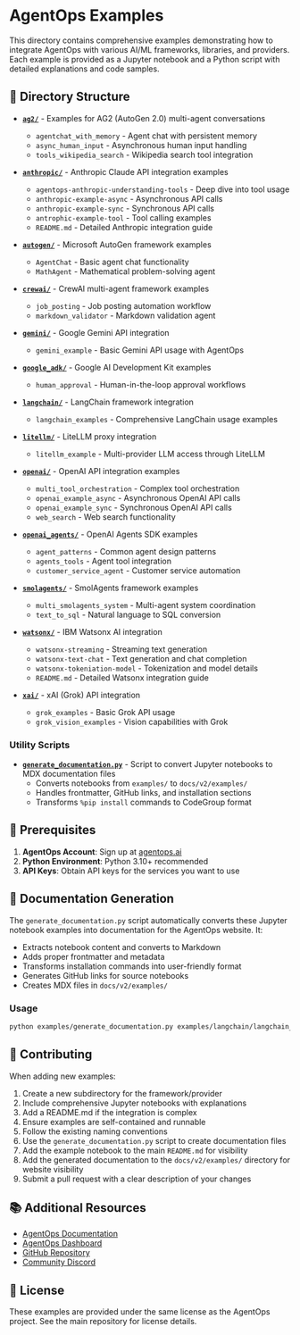 # AgentOps Examples

This directory contains comprehensive examples demonstrating how to integrate AgentOps with various AI/ML frameworks, libraries, and providers. Each example is provided as a Jupyter notebook and a Python script with detailed explanations and code samples.

## 📁 Directory Structure

- **[`ag2/`](./ag2/)** - Examples for AG2 (AutoGen 2.0) multi-agent conversations
  - `agentchat_with_memory` - Agent chat with persistent memory
  - `async_human_input` - Asynchronous human input handling
  - `tools_wikipedia_search` - Wikipedia search tool integration

- **[`anthropic/`](./anthropic/)** - Anthropic Claude API integration examples
  - `agentops-anthropic-understanding-tools` - Deep dive into tool usage
  - `anthropic-example-async` - Asynchronous API calls
  - `anthropic-example-sync` - Synchronous API calls
  - `antrophic-example-tool` - Tool calling examples
  - `README.md` - Detailed Anthropic integration guide

- **[`autogen/`](./autogen/)** - Microsoft AutoGen framework examples
  - `AgentChat` - Basic agent chat functionality
  - `MathAgent` - Mathematical problem-solving agent

- **[`crewai/`](./crewai/)** - CrewAI multi-agent framework examples
  - `job_posting` - Job posting automation workflow
  - `markdown_validator` - Markdown validation agent

- **[`gemini/`](./gemini/)** - Google Gemini API integration
  - `gemini_example` - Basic Gemini API usage with AgentOps

- **[`google_adk/`](./google_adk/)** - Google AI Development Kit examples
  - `human_approval` - Human-in-the-loop approval workflows

- **[`langchain/`](./langchain/)** - LangChain framework integration
  - `langchain_examples` - Comprehensive LangChain usage examples

- **[`litellm/`](./litellm/)** - LiteLLM proxy integration
  - `litellm_example` - Multi-provider LLM access through LiteLLM

- **[`openai/`](./openai/)** - OpenAI API integration examples
  - `multi_tool_orchestration` - Complex tool orchestration
  - `openai_example_async` - Asynchronous OpenAI API calls
  - `openai_example_sync` - Synchronous OpenAI API calls
  - `web_search` - Web search functionality

- **[`openai_agents/`](./openai_agents/)** - OpenAI Agents SDK examples
  - `agent_patterns` - Common agent design patterns
  - `agents_tools` - Agent tool integration
  - `customer_service_agent` - Customer service automation

- **[`smolagents/`](./smolagents/)** - SmolAgents framework examples
  - `multi_smolagents_system` - Multi-agent system coordination
  - `text_to_sql` - Natural language to SQL conversion

- **[`watsonx/`](./watsonx/)** - IBM Watsonx AI integration
  - `watsonx-streaming` - Streaming text generation
  - `watsonx-text-chat` - Text generation and chat completion
  - `watsonx-tokeniation-model` - Tokenization and model details
  - `README.md` - Detailed Watsonx integration guide

- **[`xai/`](./xai/)** - xAI (Grok) API integration
  - `grok_examples` - Basic Grok API usage
  - `grok_vision_examples` - Vision capabilities with Grok

### Utility Scripts

- **[`generate_documentation.py`](./generate_documentation.py)** - Script to convert Jupyter notebooks to MDX documentation files
  - Converts notebooks from `examples/` to `docs/v2/examples/`
  - Handles frontmatter, GitHub links, and installation sections
  - Transforms `%pip install` commands to CodeGroup format

## 📓 Prerequisites

1. **AgentOps Account**: Sign up at [agentops.ai](https://agentops.ai)
2. **Python Environment**: Python 3.10+ recommended
3. **API Keys**: Obtain API keys for the services you want to use

## 📖 Documentation Generation

The `generate_documentation.py` script automatically converts these Jupyter notebook examples into documentation for the AgentOps website. It:

- Extracts notebook content and converts to Markdown
- Adds proper frontmatter and metadata
- Transforms installation commands into user-friendly format
- Generates GitHub links for source notebooks
- Creates MDX files in `docs/v2/examples/`

### Usage
```bash
python examples/generate_documentation.py examples/langchain/langchain_examples.ipynb
```

## 🤝 Contributing

When adding new examples:

1. Create a new subdirectory for the framework/provider
2. Include comprehensive Jupyter notebooks with explanations
3. Add a README.md if the integration is complex
4. Ensure examples are self-contained and runnable
5. Follow the existing naming conventions
6. Use the `generate_documentation.py` script to create documentation files
7. Add the example notebook to the main `README.md` for visibility
8. Add the generated documentation to the `docs/v2/examples/` directory for website visibility
9. Submit a pull request with a clear description of your changes

## 📚 Additional Resources

- [AgentOps Documentation](https://docs.agentops.ai)
- [AgentOps Dashboard](https://app.agentops.ai)
- [GitHub Repository](https://github.com/AgentOps-AI/agentops)
- [Community Discord](https://discord.gg/agentops)

## 📄 License

These examples are provided under the same license as the AgentOps project. See the main repository for license details.
